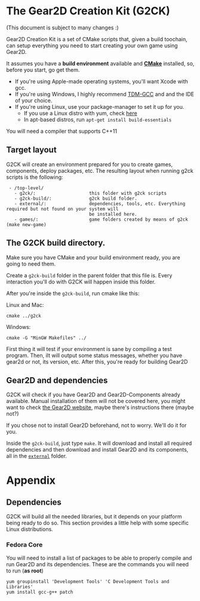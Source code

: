 # The Gear2D Creation Kit (G2CK)

(This document is subject to many changes :)

Gear2D Creation Kit is a set of CMake scripts that, given a build toochain, can setup everything you need to start creating your own game using Gear2D.

It assumes you have a **build environment** available and **[CMake]** installed, so, before you start, go get them.

- If you're using Apple-made operating systems, you'll want Xcode with gcc.
- If you're using Windows, I highly recommend [TDM-GCC] and and the IDE of your choice.
- If you're using Linux, use your package-manager to set it up for you.
  - If you use a Linux distro with yum, check [here](#fedora-core)
  - In apt-based distros, run `apt-get install build-essentials`

You will need a compiler that supports C++11

## Target layout

G2CK will create an environment prepared for you to create games, components, deploy packages, etc. The resulting layout when running g2ck scripts is the following:

     - /top-level/
       - g2ck/:                    this folder with g2ck scripts
       - g2ck-build/:              g2ck build folder.
       - external/:                dependencies, tools, etc. Everything required but not found on your system will
                                   be installed here.
       - games/:                   game folders created by means of g2ck (make new-game)


## The G2CK build directory.

Make sure you have CMake and your build environment ready, you are going to need them.

Create a `g2ck-build` folder in the parent folder that this file is. Every interaction you'll do with G2CK will happen inside this folder.

After you're inside the `g2ck-build`, run cmake like this:

Linux and Mac:

    cmake ../g2ck
    
Windows:

    cmake -G "MinGW Makefiles" ../
    
First thing it will test if your environment is sane by compiling a test program.
Then, 
iIt will output some status messages, whether you have gear2d or not, its version, etc. After this, you're ready for building Gear2D

## Gear2D and dependencies


G2CK will check if you have Gear2D and Gear2D-Components already available. Manual installation of them will not be covered here, you might want to check [the Gear2D website](http://gear2d.com), maybe there's instructions there (maybe not?)

If you chose not to install Gear2D beforehand, not to worry. We'll do it for you.

Inside the `g2ck-build`, just type `make`. It will download and install all required dependencies and then download and install Gear2D and its components, all in the [`external`](#target-layout) folder.

# Appendix

## Dependencies

G2CK will build all the needed libraries, but it depends on your platform being ready to do so. This section provides a little help with some specific Linux distributions.

### Fedora Core

You will need to install a list of packages to be able to properly compile and run Gear2D and its dependencies. These are the commands you will need to run (**as root**)

    yum groupinstall 'Development Tools' 'C Development Tools and Libraries'
    yum install gcc-g++ patch


[CMake]: http://cmake.org/cmake/resources/software.html
[TDM-GCC]: http://tdm-gcc.tdragon.net/
